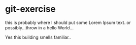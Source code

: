 # git-exercise

this is probably where I should put some Lorem Ipsum text..or possibly...throw in a hello World...

Yes this building smells familiar..